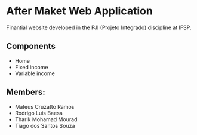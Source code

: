 # After Maket Web Application

Finantial website developed in the PJI (Projeto Integrado) discipline at IFSP.

## Components

- Home
- Fixed income
- Variable income

## Members:

- Mateus Cruzatto Ramos
- Rodrigo Luis Baesa
- Tharik Mohamad Mourad
- Tiago dos Santos Souza